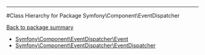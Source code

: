 - - -

#Class Hierarchy for Package Symfony\Component\EventDispatcher

<div><a href='https://github.com/JeyDotC/Hirudo-docs/tree/master/symfony/component/eventdispatcher'>Back to package summary</a></div>

<ul>
<li><a href="https://github.com/JeyDotC/Hirudo-docs/blob/master/Symfony/Component/EventDispatcher/Event.md">Symfony\Component\EventDispatcher\Event</a></li>
<li><a href="https://github.com/JeyDotC/Hirudo-docs/blob/master/Symfony/Component/EventDispatcher/EventDispatcher.md">Symfony\Component\EventDispatcher\EventDispatcher</a></li>
</ul>
